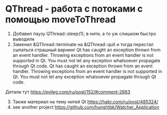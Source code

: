 # QThread - работа с потоками с помощью moveToThread
1) Добавил паузу QThread::sleep(1); в нити, а то уж слишком быстро выводили
2) Заменил &QThread::terminate на &QThread::quit
и тогда перестал сыпаться страшный варнинг
Qt has caught an exception thrown from an event handler. Throwing
exceptions from an event handler is not supported in Qt.
You must not let any exception whatsoever propagate through Qt code.
Qt has caught an exception thrown from an event handler. Throwing
exceptions from an event handler is not supported in Qt.
You must not let any exception whatsoever propagate through Qt code.

Детали тут https://evileg.com/ru/post/152/#comment-2663

3) Также материал на тему нитей Qt https://habr.com/ru/post/485324/
4) see another project https://github.com/hunghtbk/Watcher_Application
